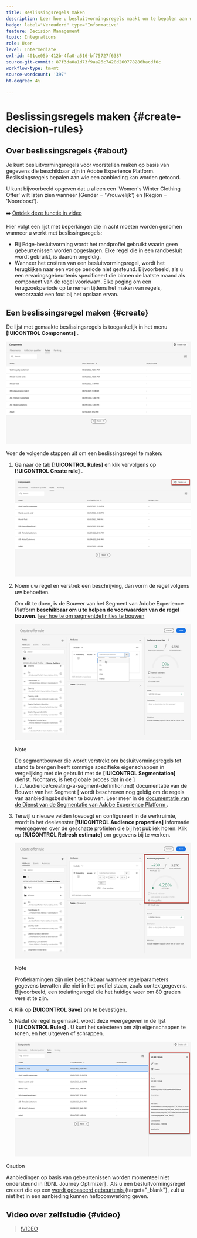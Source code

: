 ```yaml
---
title: Beslissingsregels maken
description: Leer hoe u besluitvormingsregels maakt om te bepalen aan wie aanbiedingen kunnen worden weergegeven
badge: label="Verouderd" type="Informative"
feature: Decision Management
topic: Integrations
role: User
level: Intermediate
exl-id: 401ce05b-412b-4fa0-a516-bf75727f6387
source-git-commit: 87f3da0a1d73f9aa26c7420d260778286bacdf0c
workflow-type: tm+mt
source-wordcount: '397'
ht-degree: 4%

---
```


# Beslissingsregels maken {#create-decision-rules}

## Over beslissingsregels {#about}

Je kunt besluitvormingsregels voor voorstellen maken op basis van gegevens die beschikbaar zijn in Adobe Experience Platform. Beslissingsregels bepalen aan wie een aanbieding kan worden getoond.

U kunt bijvoorbeeld opgeven dat u alleen een &#39;Women&#39;s Winter Clothing Offer&#39; wilt laten zien wanneer (Gender = &#39;Vrouwelijk&#39;) en (Region = &#39;Noordoost&#39;).

➡️ [Ontdek deze functie in video](#video)

Hier volgt een lijst met beperkingen die in acht moeten worden genomen wanneer u werkt met beslissingsregels:

* Bij Edge-besluitvorming wordt het randprofiel gebruikt waarin geen gebeurtenissen worden opgeslagen. Elke regel die in een randbesluit wordt gebruikt, is daarom ongeldig.
* Wanneer het creëren van een besluitvormingsregel, wordt het terugkijken naar een vorige periode niet gesteund. Bijvoorbeeld, als u een ervaringsgebeurtenis specificeert die binnen de laatste maand als component van de regel voorkwam. Elke poging om een terugzoekperiode op te nemen tijdens het maken van regels, veroorzaakt een fout bij het opslaan ervan.
  <!--* Decision requests that use the hub profile will look at the last 100 experience events on the profile to evaluate rules that reference historical experience events.-->

## Een beslissingsregel maken {#create}

De lijst met gemaakte beslissingsregels is toegankelijk in het menu **[!UICONTROL Components]** .

![](../assets/decision_rules_list.png)

Voer de volgende stappen uit om een beslissingsregel te maken:

1. Ga naar de tab **[!UICONTROL Rules]** en klik vervolgens op **[!UICONTROL Create rule]** .

   ![](../assets/offers_decision_rule_creation.png)

1. Noem uw regel en verstrek een beschrijving, dan vorm de regel volgens uw behoeften.

   Om dit te doen, is de Bouwer van het Segment van Adobe Experience Platform **beschikbaar om u te helpen de voorwaarden van de regel bouwen.** [ leer hoe te om segmentdefinities te bouwen ](../../audience/creating-a-segment-definition.md)

   <!--In this example, the rule will target customers that have the "Gold" loyalty level.-->

   ![](../assets/offers_decision_rule_creation_segment.png)

   >[!NOTE]
   >
   >De segmentbouwer die wordt verstrekt om besluitvormingsregels tot stand te brengen heeft sommige specifieke eigenschappen in vergelijking met die gebruikt met de **[!UICONTROL Segmentation]** dienst. Nochtans, is het globale proces dat in de ](../../audience/creating-a-segment-definition.md) documentatie van de Bouwer van het Segment [ wordt beschreven nog geldig om de regels van aanbiedingsbesluiten te bouwen. Leer meer in de [ documentatie van de Dienst van de Segmentatie van Adobe Experience Platform ](https://experienceleague.adobe.com/docs/experience-platform/segmentation/ui/segment-builder.html).

1. Terwijl u nieuwe velden toevoegt en configureert in de werkruimte, wordt in het deelvenster **[!UICONTROL Audience properties]** informatie weergegeven over de geschatte profielen die bij het publiek horen. Klik op **[!UICONTROL Refresh estimate]** om gegevens bij te werken.

   ![](../assets/offers_decision_rule_creation_estimate.png)

   >[!NOTE]
   >
   >Profielramingen zijn niet beschikbaar wanneer regelparameters gegevens bevatten die niet in het profiel staan, zoals contextgegevens. Bijvoorbeeld, een toelatingsregel die het huidige weer om 80 graden vereist te zijn.

1. Klik op **[!UICONTROL Save]** om te bevestigen.

1. Nadat de regel is gemaakt, wordt deze weergegeven in de lijst **[!UICONTROL Rules]** . U kunt het selecteren om zijn eigenschappen te tonen, en het uitgeven of schrappen.

   ![](../assets/rule_created.png)

>[!CAUTION]
>
>Aanbiedingen op basis van gebeurtenissen worden momenteel niet ondersteund in [!DNL Journey Optimizer] . Als u een besluitvormingsregel creeert die op een [ wordt gebaseerd gebeurtenis ](https://experienceleague.adobe.com/docs/experience-platform/segmentation/ui/segment-builder.html#events){target="_blank"}, zult u niet het in een aanbieding kunnen hefboomwerking geven.

## Video over zelfstudie {#video}

>[!VIDEO](https://video.tv.adobe.com/v/329373?quality=12)

